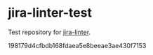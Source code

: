 # jira-linter-test

Test repository for [jira-linter].

[jira-linter]: https://github.com/btwrk/action-jira-linter
198179d4cfbdb168fdaea5e8beeae3ae430f7153
